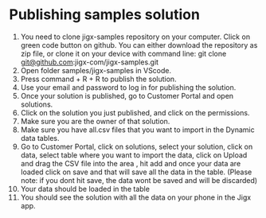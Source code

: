 # Publishing samples solution
1. You need to clone jigx-samples repository on your computer.
Click on green code button on github.
You can either download the repository as zip file, or clone it on your device with command line: git clone git@github.com:jigx-com/jigx-samples.git
2. Open folder samples/jigx-samples in VScode.
3. Press command + R + R to publish the solution.
4. Use your email and password to log in for publishing the solution.
5. Once your solution is published, go to Customer Portal and open solutions. 
6. Click on the solution you just published, and click on the permissions. 
7. Make sure you are the owner of that solution.
8. Make sure you have all.csv files that you want to import in the Dynamic data tables.
9. Go to Customer Portal, click on solutions, select your solution, click on data, select table where you want to import the data, click on Upload and drag the CSV file into the area , hit add and once your data are loaded click on save and that will save all the data in the table. (Please note: if you dont hit save, the data wont be saved and will be discarded)
10. Your data should be loaded in the table
11. You should see the solution with all the data on your phone in the Jigx app.